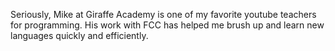 Seriously, Mike at Giraffe Academy is one of my favorite youtube teachers for programming. His work with FCC has helped me brush up and learn new languages quickly and efficiently.

